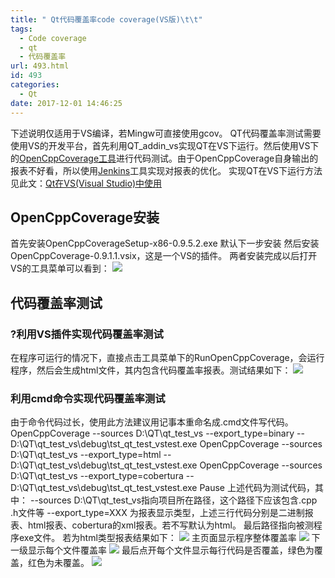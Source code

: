 ```yaml
---
title: " Qt代码覆盖率code coverage(VS版)\t\t"
tags:
  - Code coverage
  - qt
  - 代码覆盖率
url: 493.html
id: 493
categories:
  - Qt
date: 2017-12-01 14:46:25
---
```


下述说明仅适用于VS编译，若Mingw可直接使用gcov。 QT代码覆盖率测试需要使用VS的开发平台，首先利用QT\_addin\_vs实现QT在VS下运行。然后使用VS下的[OpenCppCoverage工具](https://opencppcoverage.codeplex.com/)进行代码测试。由于OpenCppCoverage自身输出的报表不好看，所以使用[Jenkins](https://jenkins.io/)工具实现对报表的优化。 实现QT在VS下运行方法见此文：[Qt在VS(Visual Studio)中使用](http://techieliang.com/2017/12/490/)

OpenCppCoverage安装
-----------------

首先安装OpenCppCoverageSetup-x86-0.9.5.2.exe 默认下一步安装 然后安装OpenCppCoverage-0.9.1.1.vsix，这是一个VS的插件。 两者安装完成以后打开VS的工具菜单可以看到： ![](http://wx2.sinaimg.cn/mw690/a8dbb8d6ly1fm19gkceirj20bb022747.jpg)

代码覆盖率测试
-------

### ?利用VS插件实现代码覆盖率测试

在程序可运行的情况下，直接点击工具菜单下的RunOpenCppCoverage，会运行程序，然后会生成html文件，其内包含代码覆盖率报表。测试结果如下： ![](http://wx2.sinaimg.cn/mw690/a8dbb8d6ly1fm19gktq6mj20fe0bx0vk.jpg)

### 利用cmd命令实现代码覆盖率测试

由于命令代码过长，使用此方法建议用记事本重命名成.cmd文件写代码。 OpenCppCoverage --sources D:\\QT\\qt\_test\_vs --export\_type=binary -- D:\\QT\\qt\_test\_vs\\debug\\tst\_qt\_test\_vstest.exe OpenCppCoverage --sources D:\\QT\\qt\_test\_vs --export\_type=html -- D:\\QT\\qt\_test\_vs\\debug\\tst\_qt\_test\_vstest.exe OpenCppCoverage --sources D:\\QT\\qt\_test\_vs --export\_type=cobertura -- D:\\QT\\qt\_test\_vs\\debug\\tst\_qt\_test\_vstest.exe Pause 上述代码为测试代码，其中： --sources D:\\QT\\qt\_test\_vs指向项目所在路径，这个路径下应该包含.cpp .h文件等 --export_type=XXX 为报表显示类型，上述三行代码分别是二进制报表、html报表、cobertura的xml报表。若不写默认为html。 最后路径指向被测程序exe文件。 若为html类型报表结果如下： ![](http://wx3.sinaimg.cn/mw690/a8dbb8d6ly1fm19gl7kq8j20cg059glq.jpg) 主页面显示程序整体覆盖率 ![](http://wx2.sinaimg.cn/mw690/a8dbb8d6ly1fm19gllwi6j20fe03i0sv.jpg) 下一级显示每个文件覆盖率 ![](http://wx1.sinaimg.cn/mw690/a8dbb8d6ly1fm19gm2v90j20fe04074j.jpg) 最后点开每个文件显示每行代码是否覆盖，绿色为覆盖，红色为未覆盖。 ![](http://wx2.sinaimg.cn/mw690/a8dbb8d6ly1fm19gmgha8j20ac0cvwei.jpg)